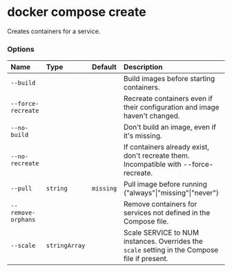 # docker compose create

<!---MARKER_GEN_START-->
Creates containers for a service.

### Options

| Name               | Type          | Default   | Description                                                                                   |
|:-------------------|:--------------|:----------|:----------------------------------------------------------------------------------------------|
| `--build`          |               |           | Build images before starting containers.                                                      |
| `--force-recreate` |               |           | Recreate containers even if their configuration and image haven't changed.                    |
| `--no-build`       |               |           | Don't build an image, even if it's missing.                                                   |
| `--no-recreate`    |               |           | If containers already exist, don't recreate them. Incompatible with --force-recreate.         |
| `--pull`           | `string`      | `missing` | Pull image before running ("always"\|"missing"\|"never")                                      |
| `--remove-orphans` |               |           | Remove containers for services not defined in the Compose file.                               |
| `--scale`          | `stringArray` |           | Scale SERVICE to NUM instances. Overrides the `scale` setting in the Compose file if present. |


<!---MARKER_GEN_END-->

